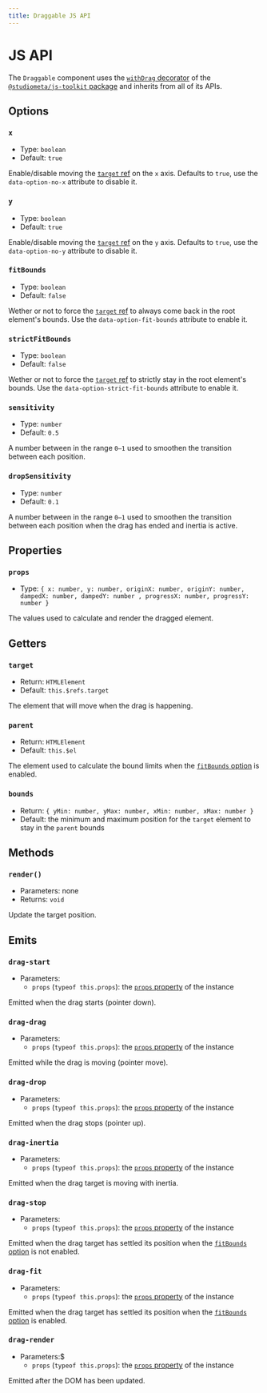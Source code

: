 ```yaml
---
title: Draggable JS API
---
```


# JS API

The `Draggable` component uses the [`withDrag` decorator](https://js-toolkit.studiometa.dev/api/decorators/withDrag.html) of the [`@studiometa/js-toolkit` package](https://js-toolkit.studiometa.dev) and inherits from all of its APIs.

## Options

### `x`

- Type: `boolean`
- Default: `true`

Enable/disable moving the [`target` ref](#target) on the `x` axis. Defaults to `true`, use the `data-option-no-x` attribute to disable it.

### `y`

- Type: `boolean`
- Default: `true`

Enable/disable moving the [`target` ref](#target) on the `y` axis. Defaults to `true`, use the `data-option-no-y` attribute to disable it.

### `fitBounds`

- Type: `boolean`
- Default: `false`

Wether or not to force the [`target` ref](#target) to always come back in the root element's bounds. Use the `data-option-fit-bounds` attribute to enable it.

### `strictFitBounds`

- Type: `boolean`
- Default: `false`

Wether or not to force the [`target` ref](#target) to strictly stay in the root element's bounds. Use the `data-option-strict-fit-bounds` attribute to enable it.

### `sensitivity`

- Type: `number`
- Default: `0.5`

A number between in the range `0–1` used to smoothen the transition between each position.

### `dropSensitivity`

- Type: `number`
- Default: `0.1`

A number between in the range `0–1` used to smoothen the transition between each position when the drag has ended and inertia is active.

## Properties

### `props`

- Type: `{ x: number, y: number, originX: number, originY: number, dampedX: number, dampedY: number , progressX: number, progressY: number }`

The values used to calculate and render the dragged element.

## Getters

### `target`

- Return: `HTMLElement`
- Default: `this.$refs.target`

The element that will move when the drag is happening.

### `parent`

- Return: `HTMLElement`
- Default: `this.$el`

The element used to calculate the bound limits when the [`fitBounds` option](#fitbounds) is enabled.

### `bounds`

- Return: `{ yMin: number, yMax: number, xMin: number, xMax: number }`
- Default: the minimum and maximum position for the `target` element to stay in the `parent` bounds

## Methods

### `render()`

- Parameters: none
- Returns: `void`

Update the target position.

## Emits

### `drag-start`

- Parameters:
  - `props` (`typeof this.props`): the [`props` property](#props) of the instance

Emitted when the drag starts (pointer down).

### `drag-drag`

- Parameters:
  - `props` (`typeof this.props`): the [`props` property](#props) of the instance

Emitted while the drag is moving (pointer move).

### `drag-drop`

- Parameters:
  - `props` (`typeof this.props`): the [`props` property](#props) of the instance

Emitted when the drag stops (pointer up).

### `drag-inertia`

- Parameters:
  - `props` (`typeof this.props`): the [`props` property](#props) of the instance

Emitted when the drag target is moving with inertia.

### `drag-stop`

- Parameters:
  - `props` (`typeof this.props`): the [`props` property](#props) of the instance

Emitted when the drag target has settled its position when the [`fitBounds` option](#fitbounds) is not enabled.

### `drag-fit`

- Parameters:
  - `props` (`typeof this.props`): the [`props` property](#props) of the instance

Emitted when the drag target has settled its position when the [`fitBounds` option](#fitbounds) is enabled.

### `drag-render`

- Parameters:$
  - `props` (`typeof this.props`): the [`props` property](#props) of the instance

Emitted after the DOM has been updated.
